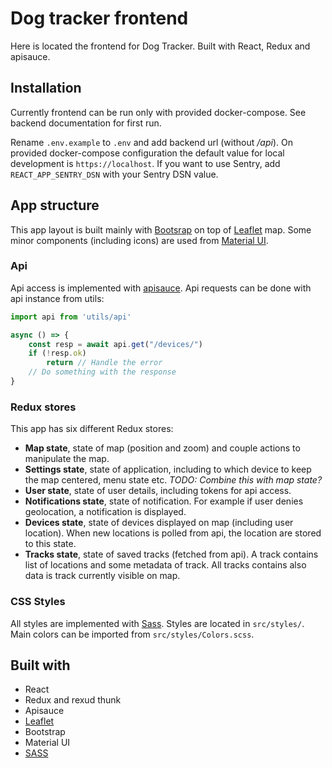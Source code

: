 # Dog tracker frontend
Here is located the frontend for Dog Tracker. Built with React, Redux and apisauce.

## Installation
Currently frontend can be run only with provided docker-compose. See backend documentation for first run.

Rename `.env.example` to `.env` and add backend url (without _/api_). On provided docker-compose configuration the default value for local development is `https://localhost`. If you want to use Sentry, add `REACT_APP_SENTRY_DSN` with your Sentry DSN value.

## App structure

This app layout is built mainly with [Bootsrap](https://react-bootstrap.github.io/) on top of [Leaflet](https://leafletjs.com/) map. Some minor components (including icons) are used from [Material UI](https://material-ui.com/).

### Api
Api access is implemented with [apisauce](https://github.com/infinitered/apisauce). Api requests can be done with api instance from utils:
```JavaScript
import api from 'utils/api'

async () => {
    const resp = await api.get("/devices/")
    if (!resp.ok)
        return // Handle the error
    // Do something with the response
}
```

### Redux stores

This app has six different Redux stores:
* **Map state**, state of map (position and zoom) and couple actions to manipulate the map.
* **Settings state**, state of application, including to which device to keep the map centered, menu state etc. _TODO: Combine this with map state?_
* **User state**, state of user details, including tokens for api access.
* **Notifications state**, state of notification. For example if user denies geolocation, a notification is displayed.
* **Devices state**, state of devices displayed on map (including user location). When new locations is polled from api, the location are stored to this state.
* **Tracks state**, state of saved tracks (fetched from api). A track contains list of locations and some metadata of track. All tracks contains also data is track currently visible on map.

### CSS Styles

All styles are implemented with [Sass](https://sass-lang.com/). Styles are located in `src/styles/`. Main colors can be imported from `src/styles/Colors.scss`.

## Built with
* React
* Redux and rexud thunk
* Apisauce
* [Leaflet](https://leafletjs.com/)
* Bootstrap
* Material UI
* [SASS](https://sass-lang.com/)